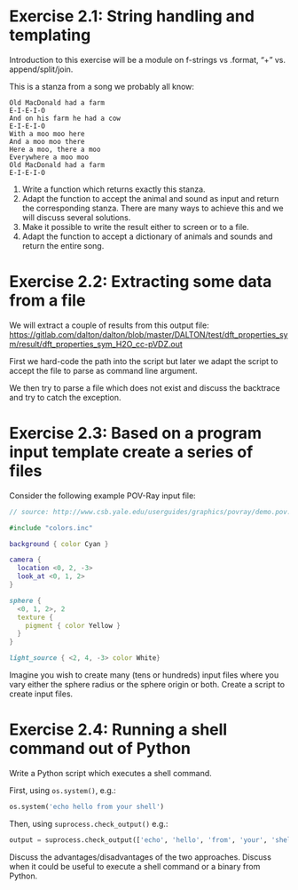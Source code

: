 

# Exercise 2.1: String handling and templating

Introduction to this exercise will be a module on f-strings vs .format, “+” vs. append/split/join.

This is a stanza from a song we probably all know:
```
Old MacDonald had a farm
E-I-E-I-O
And on his farm he had a cow
E-I-E-I-O
With a moo moo here
And a moo moo there
Here a moo, there a moo
Everywhere a moo moo
Old MacDonald had a farm
E-I-E-I-O
```

1. Write a function which returns exactly this stanza.
2. Adapt the function to accept the animal and sound as input and return the corresponding stanza. There are many ways to achieve this and we will discuss several solutions.
3. Make it possible to write the result either to screen or to a file.
4. Adapt the function to accept a dictionary of animals and sounds and return the entire song.


# Exercise 2.2: Extracting some data from a file

We will extract a couple of results from this output file: https://gitlab.com/dalton/dalton/blob/master/DALTON/test/dft_properties_sym/result/dft_properties_sym_H2O_cc-pVDZ.out

First we hard-code the path into the script but later we adapt the script to accept the file to parse as command line argument.

We then try to parse a file which does not exist and discuss the backtrace and try to catch the exception.


# Exercise 2.3: Based on a program input template create a series of files

Consider the following example POV-Ray input file:

```povray
// source: http://www.csb.yale.edu/userguides/graphics/povray/demo.pov.html

#include "colors.inc"

background { color Cyan }

camera {
  location <0, 2, -3>
  look_at <0, 1, 2>
}

sphere {
  <0, 1, 2>, 2
  texture {
    pigment { color Yellow }
  }
}

light_source { <2, 4, -3> color White}
```

Imagine you wish to create many (tens or hundreds) input files where you vary
either the sphere radius or the sphere origin or both. Create a script to
create input files.


# Exercise 2.4: Running a shell command out of Python

Write a Python script which executes a shell command.

First, using `os.system()`, e.g.:

```python
os.system('echo hello from your shell')
```

Then, using `suprocess.check_output()` e.g.:

```python
output = suprocess.check_output(['echo', 'hello', 'from', 'your', 'shell'])
```

Discuss the advantages/disadvantages of the two approaches. Discuss when it could be useful
to execute a shell command or a binary from Python.
